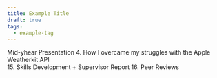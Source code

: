 ```yaml
---
title: Example Title
draft: true
tags:
  - example-tag
---
```


Mid-yhear Presentation
4. How I overcame my struggles with the Apple Weatherkit API  
15. Skills Development + Supervisor Report
16. Peer Reviews
